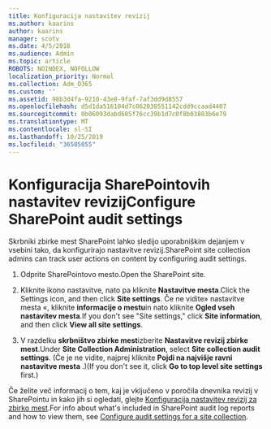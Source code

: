 ```yaml
---
title: Konfiguracija nastavitev revizij
ms.author: kaarins
author: kaarins
manager: scotv
ms.date: 4/5/2018
ms.audience: Admin
ms.topic: article
ROBOTS: NOINDEX, NOFOLLOW
localization_priority: Normal
ms.collection: Adm_O365
ms.custom: ''
ms.assetid: 98b3d4fa-9210-43e8-9faf-7af3dd9d8557
ms.openlocfilehash: d5d1da516104d7c062038551142cdd9ccaad4407
ms.sourcegitcommit: 0b06093dabd685f76cc39b1d7c0f8b03883b6e79
ms.translationtype: MT
ms.contentlocale: sl-SI
ms.lasthandoff: 10/25/2019
ms.locfileid: "36505055"
---
```

# <a name="configure-sharepoint-audit-settings"></a><span data-ttu-id="12003-102">Konfiguracija SharePointovih nastavitev revizij</span><span class="sxs-lookup"><span data-stu-id="12003-102">Configure SharePoint audit settings</span></span>

<span data-ttu-id="12003-103">Skrbniki zbirke mest SharePoint lahko sledijo uporabniškim dejanjem v vsebini tako, da konfigurirajo nastavitve revizij.</span><span class="sxs-lookup"><span data-stu-id="12003-103">SharePoint site collection admins can track user actions on content by configuring audit settings.</span></span>
  
1. <span data-ttu-id="12003-104">Odprite SharePointovo mesto.</span><span class="sxs-lookup"><span data-stu-id="12003-104">Open the SharePoint site.</span></span>
    
2. <span data-ttu-id="12003-105">Kliknite ikono nastavitve, nato pa kliknite **Nastavitve mesta**.</span><span class="sxs-lookup"><span data-stu-id="12003-105">Click the Settings icon, and then click **Site settings**.</span></span> <span data-ttu-id="12003-106">Če ne vidite» nastavitve mesta «, kliknite **informacije o mestu**in nato kliknite **Ogled vseh nastavitev mesta**.</span><span class="sxs-lookup"><span data-stu-id="12003-106">If you don't see "Site settings," click **Site information**, and then click **View all site settings**.</span></span>
    
3. <span data-ttu-id="12003-107">V razdelku **skrbništvo zbirke mest**izberite **Nastavitve revizij zbirke mest**.</span><span class="sxs-lookup"><span data-stu-id="12003-107">Under **Site Collection Administration**, select **Site collection audit settings**.</span></span> <span data-ttu-id="12003-108">(Če je ne vidite, najprej kliknite **Pojdi na najvišje ravni nastavitve mesta** .)</span><span class="sxs-lookup"><span data-stu-id="12003-108">(If you don't see it, click **Go to top level site settings** first.)</span></span> 
    
<span data-ttu-id="12003-109">Če želite več informacij o tem, kaj je vključeno v poročila dnevnika revizij v SharePointu in kako jih si ogledati, glejte [Konfiguracija nastavitev revizij za zbirko mest](https://go.microsoft.com/fwlink/?linkid=404050).</span><span class="sxs-lookup"><span data-stu-id="12003-109">For info about what's included in SharePoint audit log reports and how to view them, see [Configure audit settings for a site collection](https://go.microsoft.com/fwlink/?linkid=404050).</span></span>
  

